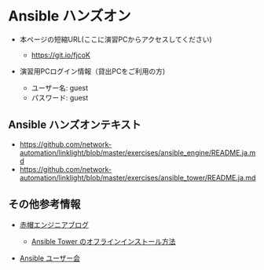 Ansible ハンズオン
===
- 本ページの短縮URL(ここに演習PCからアクセスしてください)  
  - https://git.io/fjcoK

- 演習用PCログイン情報（貸出PCをご利用の方)
  - ユーザー名: guest
  - パスワード: guest

## Ansible ハンズオンテキスト  
- https://github.com/network-automation/linklight/blob/master/exercises/ansible_engine/README.ja.md  
- https://github.com/network-automation/linklight/blob/master/exercises/ansible_tower/README.ja.md


## その他参考情報
- [赤帽エンジニアブログ](https://rheb.hatenablog.com/)
  - [Ansible Tower のオフラインインストール方法](https://rheb.hatenablog.com/entry/2018/12/25/Ansible_Tower_%E3%81%AE%E3%82%AA%E3%83%95%E3%83%A9%E3%82%A4%E3%83%B3%E3%82%A4%E3%83%B3%E3%82%B9%E3%83%88%E3%83%BC%E3%83%AB)

- [Ansible ユーザー会](https://ansiblejp.github.io/)


